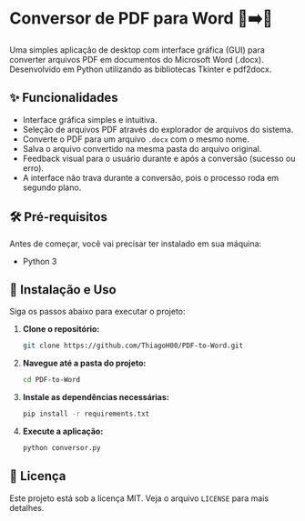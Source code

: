 # Conversor de PDF para Word 📄➡️📝

Uma simples aplicação de desktop com interface gráfica (GUI) para converter arquivos PDF em documentos do Microsoft Word (.docx). Desenvolvido em Python utilizando as bibliotecas Tkinter e pdf2docx.

## ✨ Funcionalidades

-   Interface gráfica simples e intuitiva.
-   Seleção de arquivos PDF através do explorador de arquivos do sistema.
-   Converte o PDF para um arquivo `.docx` com o mesmo nome.
-   Salva o arquivo convertido na mesma pasta do arquivo original.
-   Feedback visual para o usuário durante e após a conversão (sucesso ou erro).
-   A interface não trava durante a conversão, pois o processo roda em segundo plano.

## 🛠️ Pré-requisitos

Antes de começar, você vai precisar ter instalado em sua máquina:
-   Python 3

## 🚀 Instalação e Uso

Siga os passos abaixo para executar o projeto:

1.  **Clone o repositório:**
    ```bash
    git clone https://github.com/ThiagoH00/PDF-to-Word.git
    ```

2.  **Navegue até a pasta do projeto:**
    ```bash
    cd PDF-to-Word
    ```

3.  **Instale as dependências necessárias:**
    ```bash
    pip install -r requirements.txt
    ```

4.  **Execute a aplicação:**
    ```bash
    python conversor.py
    ```

## 📝 Licença

Este projeto está sob a licença MIT. Veja o arquivo `LICENSE` para mais detalhes.

